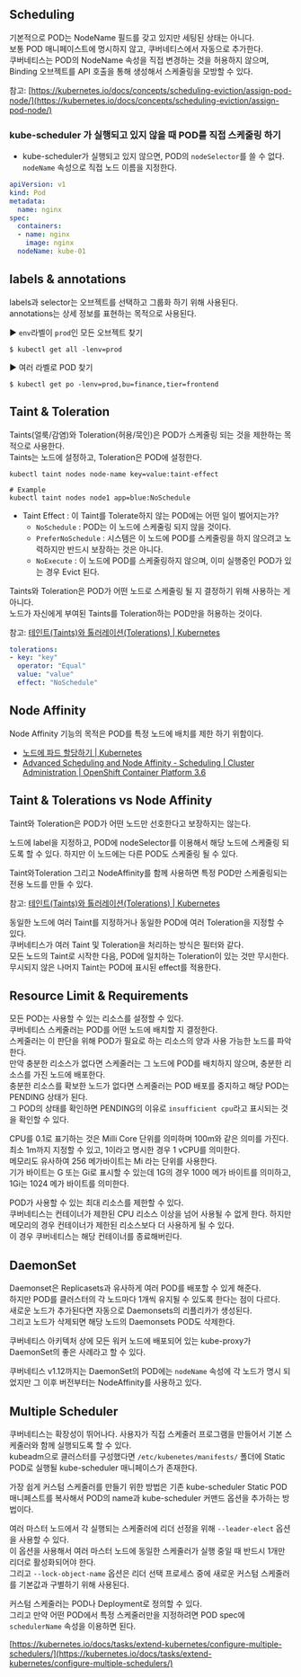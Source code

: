 ## Scheduling
기본적으로 POD는 NodeName 필드를 갖고 있지만 세팅된 상태는 아니다.  
보통 POD 매니페이스트에 명시하지 않고, 쿠버네티스에서 자동으로 추가한다.  
쿠버네티스는 POD의 NodeName 속성을 직접 변경하는 것을 허용하지 않으며, Binding 오브젝트를 API 호출을 통해 생성해서 스케줄링을 모방할 수 있다.  

참고: [https://kubernetes.io/docs/concepts/scheduling-eviction/assign-pod-node/](https://kubernetes.io/docs/concepts/scheduling-eviction/assign-pod-node/)


### kube-scheduler 가 실행되고 있지 않을 때 POD를 직접 스케줄링 하기
- kube-scheduler가 실행되고 있지 않으면, POD의 `nodeSelector`를 쓸 수 없다. `nodeName` 속성으로 직접 노드 이름을 지정한다. 

```yaml
apiVersion: v1
kind: Pod
metadata:
  name: nginx
spec:
  containers:
  - name: nginx
    image: nginx
  nodeName: kube-01
```

## labels & annotations
labels과 selector는 오브젝트를 선택하고 그룹화 하기 위해 사용된다.  
annotations는 상세 정보를 표현하는 목적으로 사용된다.  

▶︎ `env`라벨이 `prod`인 모든 오브젝트 찾기
```shell
$ kubectl get all -lenv=prod
```

▶︎ 여러 라벨로 POD 찾기
```shell
$ kubectl get po -lenv=prod,bu=finance,tier=frontend
```

## Taint & Toleration
Taints(얼룩/감염)와 Toleration(허용/묵인)은 POD가 스케줄링 되는 것을 제한하는 목적으로 사용한다.  
Taints는 노드에 설정하고, Toleration은 POD에 설정한다.  

```shell
kubectl taint nodes node-name key=value:taint-effect

# Example
kubectl taint nodes node1 app=blue:NoSchedule
```

- Taint Effect : 이 Taint를 Tolerate하지 않는 POD에는 어떤 일이 벌어지는가?
	- `NoSchedule` : POD는 이 노드에 스케줄링 되지 않을 것이다. 
	- `PreferNoSchedule` :  시스템은 이 노드에 POD를 스케줄링을 하지 않으려고 노력하지만 반드시 보장하는 것은 아니다. 
	- `NoExecute` : 이 노드에 POD를 스케줄링하지 않으며, 이미 실행중인 POD가 있는 경우 Evict 된다. 

Taints와 Toleration은 POD가 어떤 노드로 스케줄링 될 지 결정하기 위해 사용하는 게 아니다.  
노드가 자신에게 부여된 Taints를 Toleration하는 POD만을 허용하는 것이다.  

참고: [테인트(Taints)와 톨러레이션(Tolerations) | Kubernetes](https://kubernetes.io/ko/docs/concepts/scheduling-eviction/taint-and-toleration/)  

```yaml
tolerations:
- key: "key"
  operator: "Equal"
  value: "value"
  effect: "NoSchedule"
```

## Node Affinity
Node Affinity 기능의 목적은 POD를 특정 노드에 배치를 제한 하기 위함이다.  

- [노드에 파드 할당하기 | Kubernetes](https://kubernetes.io/ko/docs/concepts/scheduling-eviction/assign-pod-node/#%EC%96%B4%ED%94%BC%EB%8B%88%ED%8B%B0-affinity-%EC%99%80-%EC%95%88%ED%8B%B0-%EC%96%B4%ED%94%BC%EB%8B%88%ED%8B%B0-anti-affinity)
- [Advanced Scheduling and Node Affinity - Scheduling | Cluster Administration | OpenShift Container Platform 3.6](https://docs.openshift.com/container-platform/3.6/admin_guide/scheduling/node_affinity.html)


## Taint & Tolerations vs Node Affinity
Taint와 Toleration은 POD가 어떤 노드만 선호한다고 보장하지는 않는다.  

노드에 label을 지정하고, POD에 nodeSelector를 이용해서 해당 노드에 스케줄링 되도록 할 수 있다.
하지만 이 노드에는 다른 POD도 스케줄링 될 수 있다.

Taint와Toleration 그리고 NodeAffinity를 함께 사용하면 특정 POD만 스케줄링되는 전용 노드를 만들 수 있다.  

참고: [테인트(Taints)와 톨러레이션(Tolerations) | Kubernetes](https://kubernetes.io/ko/docs/concepts/scheduling-eviction/taint-and-toleration/)

동일한 노드에 여러 Taint를 지정하거나 동일한 POD에 여러 Toleration을 지정할 수 있다.  
쿠버네티스가 여러 Taint 및 Toleration을 처리하는 방식은 필터와 같다.  
모든 노드의 Taint로 시작한 다음, POD에 일치하는 Toleration이 있는 것만 무시한다. 무시되지 않은 나머지 Taint는 POD에 표시된 effect를 적용한다. 


## Resource Limit & Requirements
모든 POD는 사용할 수 있는 리소스를 설정할 수 있다.  
쿠버네티스 스케줄러는 POD를 어떤 노드에 배치할 지 결정한다.  
스케줄러는 이 판단을 위해 POD가 필요로 하는 리소스의 양과 사용 가능한 노드를 파악한다.  
만약 충분한 리소스가 없다면 스케줄러는 그 노드에 POD를 배치하지 않으며, 충분한 리소스를 가진 노드에 배포한다.  
충분한 리소스를 확보한 노드가 없다면 스케줄러는 POD 배포를 중지하고 해당 POD는 PENDING 상태가 된다.  
그 POD의 상태를 확인하면 PENDING의 이유로 `insufficient cpu`라고 표시되는 것을 확인할 수 있다.   

CPU를 0.1로 표기하는 것은 Milli Core 단위를 의미하며 100m와 같은 의미를 가진다.  
최소 1m까지 지정할 수 있고, 1이라고 명시한 경우 1 vCPU를 의미한다.  
메모리도 유사하여 256 메가바이트는 Mi 라는 단위를 사용한다.  
기가 바이트는 G 또는 Gi로 표시할 수 있는데 1G의 경우 1000 메가 바이트를 의미하고, 1Gi는 1024 메가 바이트를 의미한다.  

POD가 사용할 수 있는 최대 리소스를 제한할 수 있다.  
쿠버네티스는 컨테이너가 제한된 CPU 리소스 이상을 넘어 사용될 수 없게 한다.
하지만 메모리의 경우 컨테이너가 제한된 리소스보다 더 사용하게 될 수 있다.  
이 경우 쿠버네티스는 해당 컨테이너를 종료해버린다. 


## DaemonSet
Daemonset은 Replicasets과 유사하게 여러 POD를 배포할 수 있게 해준다.  
하지만 POD를 클러스터의 각 노드마다 1개씩 유지될 수 있도록 한다는 점이 다르다.  
새로운 노드가 추가된다면 자동으로 Daemonsets의 리플리카가 생성된다.  
그리고 노드가 삭제되면 해당 노드의 Daemonsets POD도 삭제한다.  

쿠버네티스 아키텍처 상에 모든 워커 노드에 배포되어 있는 kube-proxy가 DaemonSet의 좋은 사례라고 할 수 있다.  

쿠버네티스 v1.12까지는 DaemonSet의 POD에는 `nodeName` 속성에 각 노드가 명시 되었지만 그 이후 버전부터는 NodeAffinity를 사용하고 있다.   


## Multiple Scheduler 
쿠버네티스는 확장성이 뛰어나다. 사용자가 직접 스케줄러 프로그램을 만들어서 기본 스케줄러와 함께 실행되도록 할 수 있다.  
kubeadm으로 클러스터를 구성했다면 `/etc/kubenetes/manifests/` 폴더에 Static POD로 실행될 kube-scheduler 매니페이스가 존재한다.  

가장 쉽게 커스텀 스케줄러를 만들기 위한 방법은 기존 kube-scheduler Static POD 매니페스트를 복사해서 POD의 name과 kube-scheduler 커맨드 옵션을 추가하는 방법이다.  

여러 마스터 노드에서 각 실행되는 스케줄러에 리더 선정을 위해 `--leader-elect` 옵션을 사용할 수 있다.  
이 옵션을 사용해서 여러 마스터 노드에 동일한 스케줄러가 실행 중일 때 반드시 1개만 리더로 활성화되어야 한다.  
그리고 `--lock-object-name` 옵션은 리더 선택 프로세스 중에 새로운 커스텀 스케줄러를 기본값과 구별하기 위해 사용된다.  

커스텀 스케줄러는 POD나 Deployment로 정의할 수 있다.  
그리고 만약 어떤 POD에서 특정 스케줄러만을 지정하려면 POD spec에 `schedulerName` 속성을 이용하면 된다.  

[https://kubernetes.io/docs/tasks/extend-kubernetes/configure-multiple-schedulers/](https://kubernetes.io/docs/tasks/extend-kubernetes/configure-multiple-schedulers/)

